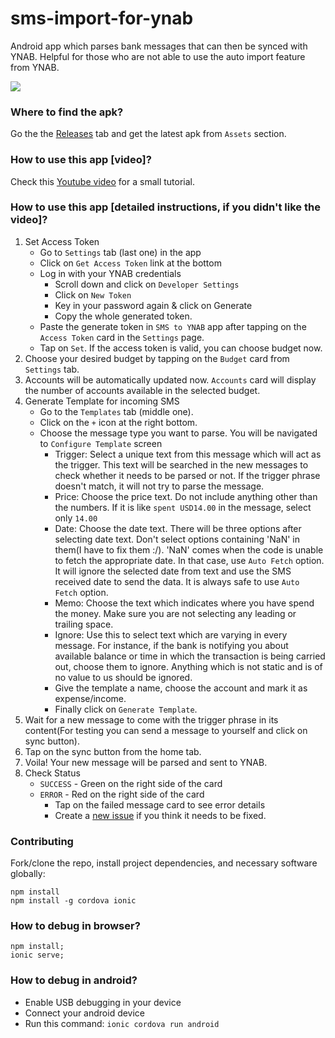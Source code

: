# sms-import-for-ynab
Android app which parses bank messages that can then be synced with YNAB. Helpful for those who are not able to use the auto import feature from YNAB.

<img src="https://i.imgur.com/ahDfDoM.png">

### Where to find the apk?
Go the the [Releases](https://github.com/akashpjames/sms-import-for-ynab/releases) tab and get the latest apk from `Assets` section.

### How to use this app [video]?
Check this [Youtube video](https://www.youtube.com/watch?v=1PT1QhzM5Mg) for a small tutorial.

### How to use this app [detailed instructions, if you didn't like the video]?
1. Set Access Token
    - Go to `Settings` tab (last one) in the app
    - Click on `Get Access Token` link at the bottom
    - Log in with your YNAB credentials
        - Scroll down and click on `Developer Settings`
        - Click on `New Token`
        - Key in your password again & click on Generate
        - Copy the whole generated token.
    - Paste the generate token in `SMS to YNAB` app after tapping on the `Access Token` card in the `Settings` page.
    - Tap on `Set`. If the access token is valid, you can choose budget now.
2. Choose your desired budget by tapping on the `Budget` card from `Settings` tab.
3. Accounts will be automatically updated now. `Accounts` card will display the number of accounts available in the selected budget.
4. Generate Template for incoming SMS
    - Go to the `Templates` tab (middle one).
    - Click on the `+` icon at the right bottom.
    - Choose the message type you want to parse. You will be navigated to `Configure Template` screen
        - Trigger: Select a unique text from this message which will act as the trigger. This text will be searched in the new messages to check whether it needs to be parsed or not. If the trigger phrase doesn't match, it will not try to parse the message.
        - Price: Choose the price text. Do not include anything other than the numbers. If it is like `spent USD14.00` in the message, select only `14.00`
        - Date: Choose the date text. There will be three options after selecting date text. Don't select options containing 'NaN' in them(I have to fix them :/). 'NaN' comes when the code is unable to fetch the appropriate date. In that case, use `Auto Fetch` option. It will ignore the selected date from text and use the SMS received date to send the data. It is always safe to use `Auto Fetch` option.
        - Memo: Choose the text which indicates where you have spend the money. Make sure you are not selecting any leading or trailing space.
        - Ignore: Use this to select text which are varying in every message. For instance, if the bank is notifying you about available balance or time in which the transaction is being carried out, choose them to ignore. Anything which is not static and is of no value to us should be ignored.
        - Give the template a name, choose the account and mark it as expense/income.
        - Finally click on `Generate Template`.
5. Wait for a new message to come with the trigger phrase in its content(For testing you can send a message to yourself and click on sync button).
6. Tap on the sync button from the home tab.
7. Voila! Your new message will be parsed and sent to YNAB.
8. Check Status
    - `SUCCESS` - Green on the right side of the card
    - `ERROR` - Red on the right side of the card
        - Tap on the failed message card to see error details
        - Create a [new issue](https://github.com/akashpjames/sms-import-for-ynab/issues/new/choose) if you think it needs to be fixed.

### Contributing

Fork/clone the repo, install project dependencies, and necessary software globally:

```
npm install
npm install -g cordova ionic
```

### How to debug in browser?
    npm install;
    ionic serve;

### How to debug in android?
- Enable USB debugging in your device
- Connect your android device
- Run this command: `ionic cordova run android`

